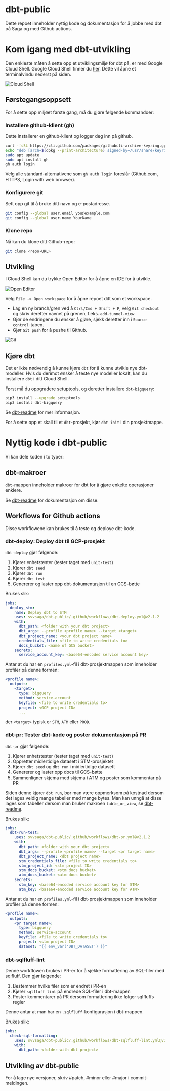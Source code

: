 

# dbt-public
Dette repoet inneholder nyttig kode og dokumentasjon for å jobbe med dbt på Saga og med Github actions.

# Kom igang med dbt-utvikling
Den enkleste måten å sette opp et utviklingsmiljø for dbt på, er med Google Cloud Shell.
Google Cloud Shell finner du [her](https://console.cloud.google.com/home/dashboard?cloudshell=true).
Dette vil åpne et terminalvindu nederst på siden.

![Cloud Shell](readme-files/cloud-shell.png)

## Førstegangsoppsett
For å sette opp miljøet første gang, må du gjøre følgende kommandoer:
### Installere github-klient (gh)
Dette installerer en github-klient og logger deg inn på github.

```bash
curl -fsSL https://cli.github.com/packages/githubcli-archive-keyring.gpg | sudo dd of=/usr/share/keyrings/githubcli-archive-keyring.gpg
echo "deb [arch=$(dpkg --print-architecture) signed-by=/usr/share/keyrings/githubcli-archive-keyring.gpg] https://cli.github.com/packages stable main" | sudo tee /etc/apt/sources.list.d/github-cli.list > /dev/null
sudo apt update
sudo apt install gh
gh auth login
```
Velg alle standard-alternativene som `gh auth login` foreslår (Github.com, HTTPS, Login with web browser).

### Konfigurere git
Sett opp git til å bruke ditt navn og e-postadresse.

```bash
git config --global user.email you@example.com
git config --global user.name YourName
```

### Klone repo
Nå kan du klone ditt Github-repo:

```bash
git clone <repo-URL>
```

## Utvikling
I Cloud Shell kan du trykke Open Editor for å åpne en IDE for å utvikle.

![Open Editor](readme-files/open-editor.png)

Velg `File -> Open workspace` for å åpne repoet ditt som et workspace.

* Lag en ny branch/gren ved å `Ctrl/Cmd + Shift + P`, velg `Git checkout` og skriv deretter navnet på grenen, f.eks. `add-tunnel-view`.
* Gjør de endringene du ønsker å gjøre, sjekk deretter inn i `Source control`-taben.
* Gjør `Git push` for å pushe til Github.

![Git](readme-files/git-push.png)

## Kjøre dbt
Det er ikke nødvendig å kunne kjøre `dbt` for å kunne utvikle nye dbt-modeller.
Hvis du derimot ønsker å teste nye modeller lokalt, kan du installere `dbt` i ditt Cloud Shell.

Først må du oppgradere setuptools, og deretter installere `dbt-bigquery`:
```bash
pip3 install --upgrade setuptools
pip3 install dbt-bigquery
```
Se [dbt-readme](dbt/README.md) for mer informasjon.

For å sette opp et skall til et `dbt`-prosjekt, kjør `dbt init` i din prosjektmappe.

# Nyttig kode i dbt-public
Vi kan dele koden i to typer:

## dbt-makroer
`dbt`-mappen inneholder makroer for dbt for å gjøre enkelte operasjoner enklere.

Se [dbt-readme](dbt/README.md) for dokumentasjon om disse.

## Workflows for Github actions
Disse workflowene kan brukes til å teste og deploye dbt-kode.

### dbt-deploy: Deploy dbt til GCP-prosjekt
`dbt-deploy` gjør følgende:
1. Kjører enhetstester (tester taget med `unit-test`)
2. Kjører `dbt seed`
3. Kjører `dbt run`
4. Kjører `dbt test`
5. Genererer og laster opp dbt-dokumentasjon til en GCS-bøtte

Brukes slik:
```yaml
jobs:
  deploy_stm:
    name: Deploy dbt to STM
    uses: svvsaga/dbt-public/.github/workflows/dbt-deploy.yml@v2.1.2
    with:
      dbt_path: <folder with your dbt project>
      dbt_args: --profile <profile name> --target <target>
      dbt_project_name: <your dbt project name>
      credentials_file: <file to write credentials to>
      docs_bucket: <name of GCS bucket>
    secrets:
      service_account_key: <base64-encoded service account key>
```

Antar at du har en `profiles.yml`-fil i dbt-prosjektmappen som inneholder profiler på denne formen:
````yaml
<profile name>:
  outputs:
    <target>:
      type: bigquery
      method: service-account
      keyfile: <file to write credentials to>
      project: <GCP project ID>
      ...
````
der `<target>` typisk er `STM`, `ATM` eller `PROD`.

### dbt-pr: Tester dbt-kode og poster dokumentasjon på PR
`dbt-pr` gjør følgende:
1. Kjører enhetstester (tester taget med `unit-test`)
2. Oppretter midlertidige datasett i STM-prosjektet
3. Kjører `dbt seed` og `dbt run` i midlertidige datasett
4. Genererer og laster opp docs til GCS-bøtte
5. Sammenligner skjema med skjema i ATM og poster som kommentar på PR

Siden denne kjører `dbt run`, bør man være oppmerksom på kostnad dersom det lages veldig mange tabeller med mange bytes.
Man kan unngå at disse lages som tabeller dersom man bruker makroen `table_or_view`, se [dbt-readme](dbt/README.md).

Brukes slik:
```yaml
jobs:
  dbt-run-test:
    uses: svvsaga/dbt-public/.github/workflows/dbt-pr.yml@v2.1.2
    with:
      dbt_path: <folder with your dbt project>
      dbt_args: --profile <profile name> --target <pr target name>
      dbt_project_name: <dbt project name>
      stm_credentials_file: <file to write credentials to>
      stm_project_id: <stm project ID>
      stm_docs_bucket: <stm docs bucket>
      atm_docs_bucket: <atm docs bucket>
    secrets:
      stm_key: <base64-encoded service account key for STM>
      atm_key: <base64-encoded service account key for ATM>
```

Antar at du har en `profiles.yml`-fil i dbt-prosjektmappen som inneholder profiler på denne formen:
```yaml
<profile name>:
  outputs:
    <pr target name>:
      type: bigquery
      method: service-account
      keyfile: <file to write credentials to>
      project: <stm project ID>
      dataset: "{{ env_var('DBT_DATASET') }}"
```


### dbt-sqlfluff-lint
Denne workflowen brukes i PR-er for å sjekke formattering av SQL-filer med sqlfluff.
Den gjør følgende:
1. Bestemmer hvilke filer som er endret i PR-en
2. Kjører `sqlfluff lint` på endrede SQL-filer i dbt-mappen
3. Poster kommentarer på PR dersom formattering ikke følger sqlfluffs regler

Denne antar at man har en `.sqlfluff`-konfigurasjon i dbt-mappen.

Brukes slik:
```yaml
jobs:
  check-sql-formatting:
    uses: svvsaga/dbt-public/.github/workflows/dbt-sqlfluff-lint.yml@v2.1.2
    with:
      dbt_path: <folder with dbt project>
```

## Utvikling av dbt-public
For å lage nye versjoner, skriv #patch, #minor eller #major i commit-meldingen.
